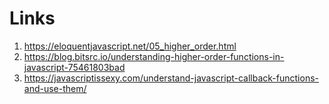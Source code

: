 # Links

1. <https://eloquentjavascript.net/05_higher_order.html>
2. <https://blog.bitsrc.io/understanding-higher-order-functions-in-javascript-75461803bad>
3. <https://javascriptissexy.com/understand-javascript-callback-functions-and-use-them/>
